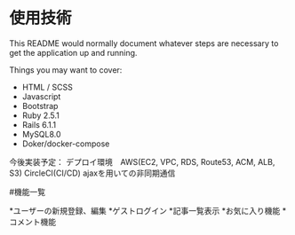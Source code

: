 # 使用技術

This README would normally document whatever steps are necessary to get the
application up and running.

Things you may want to cover:

* HTML / SCSS
* Javascript
* Bootstrap 
* Ruby 2.5.1
* Rails 6.1.1
* MySQL8.0
* Doker/docker-compose

今後実装予定：
デプロイ環境　AWS(EC2, VPC, RDS, Route53, ACM, ALB, S3)
CircleCI(CI/CD)
ajaxを用いての非同期通信

#機能一覧

*ユーザーの新規登録、編集
*ゲストログイン
*記事一覧表示
*お気に入り機能
*コメント機能

